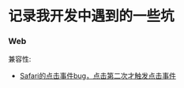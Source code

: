 # 记录我开发中遇到的一些坑

### Web

兼容性: 

- [Safari的点击事件bug，点击第二次才触发点击事件](https://github.com/axetroy/stackoverflow/issues/1)
